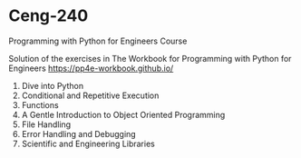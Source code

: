 # Ceng-240
Programming with Python for Engineers Course

Solution of the exercises in The Workbook for Programming with Python for Engineers
https://pp4e-workbook.github.io/

1. Dive into Python
2. Conditional and Repetitive Execution
3. Functions
4. A Gentle Introduction to Object Oriented Programming
5. File Handling
6. Error Handling and Debugging
7. Scientific and Engineering Libraries
